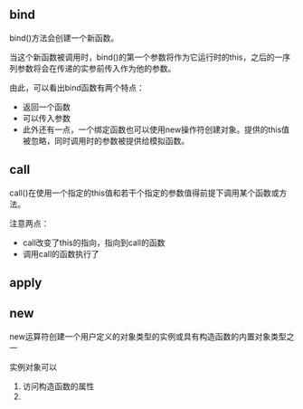 ## bind
bind()方法会创建一个新函数。

当这个新函数被调用时，bind()的第一个参数将作为它运行时的this，之后的一序列参数将会在传递的实参前传入作为他的参数。

由此，可以看出bind函数有两个特点：
- 返回一个函数
- 可以传入参数
- 此外还有一点，一个绑定函数也可以使用new操作符创建对象。提供的this值被忽略，同时调用时的参数被提供给模拟函数。


## call
call()在使用一个指定的this值和若干个指定的参数值得前提下调用某个函数或方法。

注意两点：
- call改变了this的指向，指向到call的函数
- 调用call的函数执行了

## apply

## new
new运算符创建一个用户定义的对象类型的实例或具有构造函数的内置对象类型之一

实例对象可以
1. 访问构造函数的属性
2. 